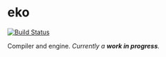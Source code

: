 # eko

[![Build Status](https://travis-ci.org/eko-lang/eko.svg?branch=master)](https://travis-ci.org/eko-lang/eko)

Compiler and engine. _Currently a **work in progress**._
